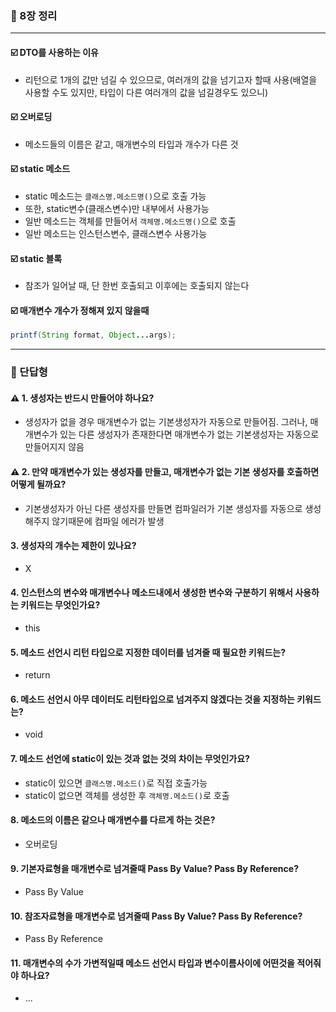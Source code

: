 ### 💭 8장 정리

---

#### ☑️ DTO를 사용하는 이유

- 리턴으로 1개의 값만 넘길 수 있으므로, 여러개의 값을 넘기고자 할때 사용(배열을 사용할 수도 있지만, 타입이 다른 여러개의 값을 넘길경우도 있으니)

#### ☑️ 오버로딩

- 메소드들의 이름은 같고, 매개변수의 타입과 개수가 다른 것

#### ☑️ static 메소드

- static 메소드는 `클래스명.메소드명()`으로 호출 가능
- 또한, static변수(클래스변수)만 내부에서 사용가능
- 일반 메소드는 객체를 만들어서 `객체명.메소드명()`으로 호출
- 일반 메소드는 인스턴스변수, 클래스변수 사용가능

#### ☑️ static 블록

- 참조가 일어날 때, 단 한번 호출되고 이후에는 호출되지 않는다

#### ☑️ 매개변수 개수가 정해져 있지 않을때
```java
printf(String format, Object...args);
```

---

### 💭 단답형

#### ⚠️ 1. 생성자는 반드시 만들어야 하나요?

- 생성자가 없을 경우 매개변수가 없는 기본생성자가 자동으로 만들어짐. 그러나, 매개변수가 있는 다른 생성자가 존재한다면 매개변수가 없는 기본생성자는 자동으로 만들어지지 않음

#### ⚠️ 2. 만약 매개변수가 있는 생성자를 만들고, 매개변수가 없는 기본 생성자를 호출하면 어떻게 될까요?

- 기본생성자가 아닌 다른 생성자를 만들면 컴파일러가 기본 생성자를 자동으로 생성해주지 않기때문에 컴파일 에러가 발생

#### 3. 생성자의 개수는 제한이 있나요?

- X

#### 4. 인스턴스의 변수와 매개변수나 메소드내에서 생성한 변수와 구분하기 위해서 사용하는 키워드는 무엇인가요?

- this

#### 5. 메소드 선언시 리턴 타입으로 지정한 데이터를 넘겨줄 때 필요한 키워드는?

- return

#### 6. 메소드 선언시 아무 데이터도 리턴타입으로 넘겨주지 않겠다는 것을 지정하는 키워드는?

- void

#### 7. 메소드 선언에 static이 있는 것과 없는 것의 차이는 무엇인가요?
- static이 있으면 `클래스명.메소드()`로 직접 호출가능
- static이 없으면 객체를 생성한 후 `객체명.메소드()`로 호출

#### 8. 메소드의 이름은 같으나 매개변수를 다르게 하는 것은?

- 오버로딩

#### 9. 기본자료형을 매개변수로 넘겨줄때 Pass By Value? Pass By Reference?

- Pass By Value

#### 10. 참조자료형을 매개변수로 넘겨줄때 Pass By Value? Pass By Reference?

- Pass By Reference

#### 11. 매개변수의 수가 가변적일때 메소드 선언시 타입과 변수이름사이에 어떤것을 적어줘야 하나요?

- ...